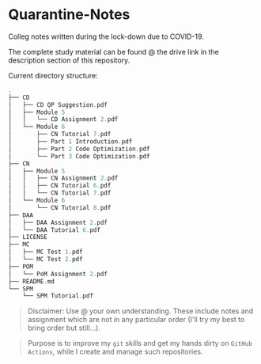 # Quarantine-Notes

Colleg notes written during the lock-down due to COVID-19.

The complete study material can be found @ the drive link in the description section of this repository.

Current directory structure:
```dart
.
├── CD
│   ├── CD QP Suggestion.pdf
│   ├── Module 5
│   │   └── CD Assignment 2.pdf
│   └── Module 6
│       ├── CN Tutorial 7.pdf
│       ├── Part 1 Introduction.pdf
│       ├── Part 2 Code Optimization.pdf
│       └── Part 3 Code Optimization.pdf
├── CN
│   ├── Module 5
│   │   ├── CN Assignment 2.pdf
│   │   ├── CN Tutorial 6.pdf
│   │   └── CN Tutorial 7.pdf
│   └── Module 6
│       └── CN Tutorial 8.pdf
├── DAA
│   ├── DAA Assignment 2.pdf
│   └── DAA Tutorial 6.pdf
├── LICENSE
├── MC
│   ├── MC Test 1.pdf
│   └── MC Test 2.pdf
├── POM
│   └── PoM Assignment 2.pdf
├── README.md
└── SPM
    └── SPM Tutorial.pdf

```

> Disclaimer: Use @ your own understanding. These include notes and assignment which are not in any particular order (I'll try my best to bring order but still...).

> Purpose is to improve my `git` skills and get my hands dirty on `GitHub Actions`, while I create and manage such repositories.